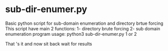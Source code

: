 # sub-dir-enumer.py
Basic python script for sub-domain enumeration and directory brtue forcing
This script have main 2 functions:
1- directory brute forcing 
2- sub domain enumeration 
program usage: python3 sub-dir-enumer.py 1 or 2 <wordlist full path> <target url> 

That 's it and now sit back wait for results
